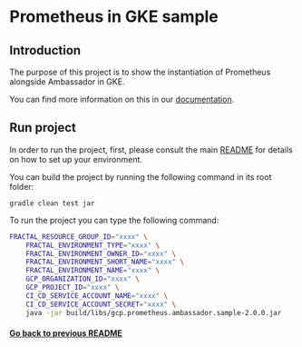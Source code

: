 # Prometheus in GKE sample 

## Introduction

The purpose of this project is to show the instantiation of Prometheus alongside Ambassador in GKE.

You can find more information on this in our [documentation](https://fractal.cloud/docs).

## Run project

In order to run the project, first, please consult the main [README](../../../README.md#build-and-run-the-project-locally) for details on how to set up your environment.

You can build the project by running the following command in its root folder:

`gradle clean test jar`

To run the project you can type the following command:

``` bash
FRACTAL_RESOURCE_GROUP_ID="xxxx" \
    FRACTAL_ENVIRONMENT_TYPE="xxxx" \
    FRACTAL_ENVIRONMENT_OWNER_ID="xxxx" \
    FRACTAL_ENVIRONMENT_SHORT_NAME="xxxx" \
    FRACTAL_ENVIRONMENT_NAME="xxxx" \
    GCP_ORGANIZATION_ID="xxxx" \
    GCP_PROJECT_ID="xxxx" \
    CI_CD_SERVICE_ACCOUNT_NAME="xxxx" \
    CI_CD_SERVICE_ACCOUNT_SECRET="xxxx" \
    java -jar build/libs/gcp.prometheus.ambassador.sample-2.0.0.jar
```

#### [Go back to previous README](../README.md)
